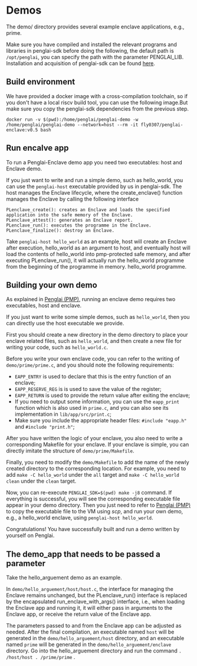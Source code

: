 # Demos

The demo/ directory provides several example enclave applications, e.g., prime.

Make sure you have compiled and installed the relevant programs and libraries in penglai-sdk before doing the following, the default path is `/opt/penglai`, you can specify the path with the parameter PENGLAI_LIB. Installation and acquisition of penglai-sdk can be found [here](https://github.com/Penglai-Enclave/penglai-sdk/tree/oe-24.03).

## Build environment
We have provided a docker image with a cross-compilation toolchain, so if you don't have a local riscv build tool, you can use the following image.But make sure you copy the penglai-sdk dependencies from the previous step.

```
docker run -v $(pwd):/home/penglai/penglai-demo -w /home/penglai/penglai-demo --network=host --rm -it fly0307/penglai-enclave:v0.5 bash
```


## Run encalve app

To run a Penglai-Enclave demo app you need two executables: host and Enclave demo.

If you just want to write and run a simple demo, such as hello_world, you can use the `penglai-host` executable provided by us in penglai-sdk. 
The host manages the Enclave lifecycle, where the create_enclave() function manages the Enclave by calling the following interface

```
PLenclave_create(): creates an Enclave and loads the specified application into the safe memory of the Enclave.
PLenclave_attest(): generates an Enclave report.
PLenclave_run(): executes the programme in the Enclave.
PLenclave_finalize(): destroy an Enclave.
```

Take `penglai-host hello_world` as an example, host will create an Enclave after execution, hello_world as an argument to host, and eventually host will load the contents of hello_world into pmp-protected safe memory, and after executing PLenclave_run(), it will actually run the hello_world programme from the beginning of the programme in memory. hello_world programme.

## Building your own demo

As explained in [Penglai (PMP)](https://github.com/Penglai-Enclave/Penglai-Enclave-sPMP), running an enclave demo requires two executables, host and enclave.

If you just want to write some simple demos, such as `hello_world`, then you can directly use the host executable we provide.

First you should create a new directory in the demo directory to place your enclave related files, such as `hello_world`, and then create a new file for writing your code, such as `hello_world.c`.

Before you write your own enclave code, you can refer to the writing of `demo/prime/prime.c`, and you should note the following requirements:

- `EAPP_ENTRY` is used to declare that this is the entry function of an enclave;
- `EAPP_RESERVE_REG` is is used to save the value of the register;
- `EAPP_RETURN` is used to provide the return value after exiting the enclave;
- If you need to output some information, you can use the `eapp_print` function which is also used in `prime.c`, and you can also see its implementation in `lib/app/src/print.c`;
- Make sure you include the appropriate header files: `#include "eapp.h"` and `#include "print.h"`;

After you have written the logic of your enclave, you also need to write a corresponding Makefile for your enclave. If your enclave is simple, you can directly imitate the structure of `demo/prime/Makefile`.

Finally, you need to modify the `demo/Makefile` to add the name of the newly created directory to the corresponding location. For example, you need to add `make -C hello_world` under the `all` target and `make -C hello_world clean` under the `clean` target.

Now, you can re-execute `PENGLAI_SDK=$(pwd) make -j8` command. If everything is successful, you will see the corresponding executable file appear in your demo directory. Then you just need to refer to [Penglai (PMP)](https://github.com/Penglai-Enclave/Penglai-Enclave-sPMP) to copy the executable file to the VM using *scp*, and run your own demo, e.g., a hello_world enclave, using `penglai-host hello_world`.

Congratulations! You have successfully built and run a demo written by yourself on Penglai.

## The demo_app that needs to be passed a parameter

Take the hello_arguement demo as an example.

In `demo/hello_arguement/host/host.c`, the interface for managing the Enclave remains unchanged, but the PLenclave_run() interface is replaced by the encapsulated run_enclave_with_args() interface, i.e., when loading the Enclave app and running it, it will either pass in arguments to the Enclave app, or receive the return value of the Enclave app.

The parameters passed to and from the Enclave app can be adjusted as needed. After the final compilation, an executable named `host` will be generated in the `demo/hello_arguement/host` directory, and an executable named `prime` will be generated in the `demo/hello_arguement/enclave` directory. Go into the hello_arguement directory and run the command `. /host/host . /prime/prime` .